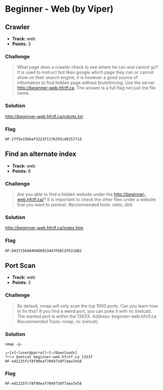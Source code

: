 # Beginner - Web (by Viper)

## Crawler

* **Track:** web
* **Points:** 3

### Challenge

> What page does a crawler check to see where he can and cannot go?  It is used to instruct bot likes google which page they can or cannot  show on their search engine, it is however a good source of information  to find hidden page without bruteforcing.  Use the server http://beginner-web.hfctf.ca. The answer is a full flag not just the file name.

### Solution

http://beginner-web.hfctf.ca/robots.txt

### Flag

```
HF-27f5e15b6af3223f1176293cd015771d
```

## Find an alternate index

* **Track:** web
* **Points:** 6

### Challenge

> Are you able to find a hidden website under the http://beginner-web.hfctf.ca/?
 It is important to check the other files under a website that you want to pentest.
> Recommended tools: nikto, dirb

### Solution

http://beginner-web.hfctf.ca/index.htm

### Flag

```
HF-DA371569A494D6953447F68C2F6316B2
```

## Port Scan

* **Track:** web
* **Points:** 3

### Challenge

> By default, nmap will only scan the top 1000 ports. Can you learn  how to fix this? If you find a weird port, you can poke it with nc  (netcat).
> The wanted port is within the 13XXX.
> Address: beginner-web.hfctf.ca
> Recommended Tools: nmap, nc (netcat)

### Solution

    nmap -p-

    ┌─[✗]─[user@parrot]─[~/Downloads]
    └──╼ $netcat beginner-web.hfctf.ca 13337
    HF-ed1225fcf8f90eaf704973df7aea7e58

### Flag

```
HF-ed1225fcf8f90eaf704973df7aea7e58
```
